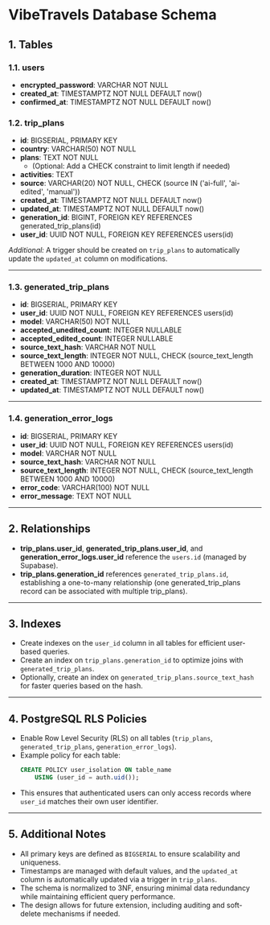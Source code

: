# VibeTravels Database Schema

## 1. Tables

### 1.1. users

- **encrypted_password**: VARCHAR NOT NULL
- **created_at**: TIMESTAMPTZ NOT NULL DEFAULT now()
- **confirmed_at**: TIMESTAMPTZ NOT NULL DEFAULT now()

### 1.2. trip_plans

- **id**: BIGSERIAL, PRIMARY KEY
- **country**: VARCHAR(50) NOT NULL
- **plans**: TEXT NOT NULL
  - (Optional: Add a CHECK constraint to limit length if needed)
- **activities**: TEXT
- **source**: VARCHAR(20) NOT NULL, CHECK (source IN ('ai-full', 'ai-edited', 'manual'))
- **created_at**: TIMESTAMPTZ NOT NULL DEFAULT now()
- **updated_at**: TIMESTAMPTZ NOT NULL DEFAULT now()
- **generation_id**: BIGINT, FOREIGN KEY REFERENCES generated_trip_plans(id)
- **user_id**: UUID NOT NULL, FOREIGN KEY REFERENCES users(id)

_Additional:_
A trigger should be created on `trip_plans` to automatically update the `updated_at` column on modifications.

---

### 1.3. generated_trip_plans

- **id**: BIGSERIAL, PRIMARY KEY
- **user_id**: UUID NOT NULL, FOREIGN KEY REFERENCES users(id)
- **model**: VARCHAR(50) NOT NULL
- **accepted_unedited_count**: INTEGER NULLABLE
- **accepted_edited_count**: INTEGER NULLABLE
- **source_text_hash**: VARCHAR NOT NULL
- **source_text_length**: INTEGER NOT NULL, CHECK (source_text_length BETWEEN 1000 AND 10000)
- **generation_duration**: INTEGER NOT NULL
- **created_at**: TIMESTAMPTZ NOT NULL DEFAULT now()
- **updated_at**: TIMESTAMPTZ NOT NULL DEFAULT now()

---

### 1.4. generation_error_logs

- **id**: BIGSERIAL, PRIMARY KEY
- **user_id**: UUID NOT NULL, FOREIGN KEY REFERENCES users(id)
- **model**: VARCHAR NOT NULL
- **source_text_hash**: VARCHAR NOT NULL
- **source_text_length**: INTEGER NOT NULL, CHECK (source_text_length BETWEEN 1000 AND 10000)
- **error_code**: VARCHAR(100) NOT NULL
- **error_message**: TEXT NOT NULL

---

## 2. Relationships

- **trip_plans.user_id**, **generated_trip_plans.user_id**, and **generation_error_logs.user_id** reference the `users.id` (managed by Supabase).
- **trip_plans.generation_id** references `generated_trip_plans.id`, establishing a one-to-many relationship (one generated_trip_plans record can be associated with multiple trip_plans).

---

## 3. Indexes

- Create indexes on the `user_id` column in all tables for efficient user-based queries.
- Create an index on `trip_plans.generation_id` to optimize joins with `generated_trip_plans`.
- Optionally, create an index on `generated_trip_plans.source_text_hash` for faster queries based on the hash.

---

## 4. PostgreSQL RLS Policies

- Enable Row Level Security (RLS) on all tables (`trip_plans`, `generated_trip_plans`, `generation_error_logs`).
- Example policy for each table:
  ```sql
  CREATE POLICY user_isolation ON table_name
      USING (user_id = auth.uid());
  ```
- This ensures that authenticated users can only access records where `user_id` matches their own user identifier.

---

## 5. Additional Notes

- All primary keys are defined as `BIGSERIAL` to ensure scalability and uniqueness.
- Timestamps are managed with default values, and the `updated_at` column is automatically updated via a trigger in `trip_plans`.
- The schema is normalized to 3NF, ensuring minimal data redundancy while maintaining efficient query performance.
- The design allows for future extension, including auditing and soft-delete mechanisms if needed.
